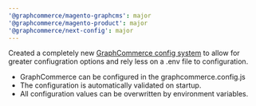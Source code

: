 ```yaml
---
'@graphcommerce/magento-graphcms': major
'@graphcommerce/magento-product': major
'@graphcommerce/next-config': major
---
```


Created a completely new [GraphCommerce config system](https://www.graphcommerce.org/docs/framework/config) to allow for greater confiugration options and rely less on a .env file to configuration.

- GraphCommerce can be configured in the graphcommerce.config.js
- The configuration is automatically validated on startup.
- All configuration values can be overwritten by environment variables.
